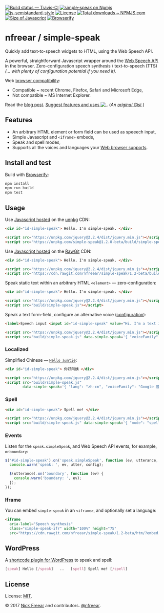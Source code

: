 
[![Build status — Travis-CI][travis-icon]][travis]
[![simple-speak on Npmjs][npm-icon]][npm]
[![js-semistandard-style][semi-icon]][semi]
[![License][license-icon]][mit]
[![Total downloads ~ NPMJS.com][downl-icon]][npm]
[![Size of Javascript][size-icon]][build]
[![Browserify][built-icon]][gh]

# nfreear / simple-speak

Quickly add text-to-speech widgets to HTML, using the Web Speech API.

A powerful, straightforward Javascript wrapper around the [Web Speech API][w3c] in the browser.
Zero-configuration speech synthesis / text-to-speech (TTS)
_(... with plenty of configuration potential if you need it)_.

Web [browser compatibility][caniuse]:

* Compatible ~ recent Chrome, Firefox, Safari and Microsoft Edge,
* Not compatible ~ MS Internet Explorer.

Read the [blog post][]. [Suggest features and uses ![.][wish-icon]][wish]. (_An [original Gist][gist]._)

## Features

* An arbitrary HTML element or form field can be used as speeech input,
* Simple Javascript and `<iframe>` embeds,
* Speak and spell modes,
* Supports all the voices and languages your [Web browser supports][compat].

## Install and test

Build with [Browserify][]:

```sh
npm install
npm run build
npm test
```

## Usage

Use [Javascript hosted][rel] on the [unpkg][] CDN:

```html
<div id="id-simple-speak"> Hello. I'm simple-speak. </div>

<script src="https://unpkg.com/jquery@2.2.4/dist/jquery.min.js"></script>
<script src="https://unpkg.com/simple-speak@1.2.0-beta/build/simple-speak.js"></script>
```

Use [Javascript hosted][rel] on the [RawGit][] CDN:

```html
<div id="id-simple-speak"> Hello. I'm simple-speak. </div>

<script src="https://unpkg.com/jquery@2.2.4/dist/jquery.min.js"></script>
<script src="https://cdn.rawgit.com/nfreear/simple-speak/1.2-beta/build/simple-speak.js"></script>
```

Speak static text within an arbitrary HTML `<element>` — zero-configuration:

```html
<div id="id-simple-speak"> Hello. I'm simple-speak. </div>

<script src="https://unpkg.com/jquery@2.2.4/dist/jquery.min.js"></script>
<script src="build/simple-speak.js"></script>
```

Speak a text form-field, configure an alternative voice ([configuration][cfg]):

```html
<label>Speech input <input id="id-simple-speak" value="Hi. I'm a text input box!"></label>

<script src="https://unpkg.com/jquery@2.2.4/dist/jquery.min.js"></script>
<script src="build/simple-speak.js" data-simple-speak='{ "voiceFamily": "Vicki" }'></script>
```

### Localized

Simplified Chinese — [`Hello auntie`][zh-cn]:

```html
<div id="id-simple-speak"> 你好阿姨 </div>

<script src="https://unpkg.com/jquery@2.2.4/dist/jquery.min.js"></script>
<script src="build/simple-speak.js"
        data-simple-speak='{ "lang": "zh-cn", "voiceFamily": "Google 普通话（中国大陆）" }'></script>
```

### Spell

```html
<div id="id-simple-speak"> Spell me! </div>

<script src="https://unpkg.com/jquery@2.2.4/dist/jquery.min.js"></script>
<script src="build/simple-speak.js" data-simple-speak='{ "mode": "spell" }'></script>
```

### Events

Listen for the `speak.simpleSpeak`, and Web Speech API events, for example, `onboundary`:

```js
$('#id-simple-speak').on('speak.simpleSpeak', function (ev, utterance, config) {
  console.warn('speak: ', ev, utter, config);

  $(utterance).on('boundary', function (ev) {
    console.warn('boundary: ', ev);
  });
});
```

### Iframe

You can embed `simple-speak` in an `<iframe>`, and optionally set a language:

```html
<iframe
  aria-label="Speech synthesis"
  class="simple-speak-ifr" width="100%" height="75"
  src="https://cdn.rawgit.com/nfreear/simple-speak/1.2-beta/htm/?embed;lang=fr;q=Bonjour"></iframe>
```

## WordPress

A [shortcode plugin for WordPress][wp] to speak and spell:

```css
[speak] Hello [/speak]   ..   [spell] Spell me! [/spell]
```

## License

License: [MIT][].

© 2017 [Nick Freear][blog] and contributors. [@nfreear][].


[blog post]: http://nick.freear.org.uk/2017/06/13/simple-speak.html
  "'Simple-speak, voiceFamily', 13 June 2017"
[gh]: https://github.com/nfreear/simple-speak
[build]: https://github.com/nfreear/simple-speak/blob/master/build/simple-speak.js
[rel]: https://github.com/nfreear/simple-speak/releases "A tagged release/ version"
[wish]: https://github.com/nfreear/simple-speak/issues/2#!-wishlist "Wishlist for simple-speak"
[wish-icon]: https://img.shields.io/badge/contribute-wishlist-orange.svg
[cfg]: https://github.com/nfreear/simple-speak/blob/master/src/configure.js#L14-L46
  "Configuration options & defaults."
[@nfreear]: https://twitter.com/nfreear "Twitter: @nfreear"
[blog]: http://nick.freear.org.uk "Nick Freear's blog"
[moz]: https://developer.mozilla.org/en-US/docs/Web/API/SpeechSynthesis
[w3c]: https://dvcs.w3.org/hg/speech-api/raw-file/tip/webspeechapi.html
  "Web Speech API Specification (W3C). Editor's Draft: 6 June 2014."
[gist]: https://gist.github.com/nfreear/3e6255fe4283353e8aa2f62094ae91c9 "Gist: simple-speak.proto.js"
[gist-v]: https://gist.github.com/nfreear/4de02b347d61cb3650b89e11162d7d6a "Gist: get-voices.js.html"
[wp]: https://gist.github.com/nfreear/6e53e8458ea5a582288f734c5277eb5d#!-WordPress
  "WordPress shortcode plugin ~ Gist (PHP)"
[Browserify]: https://github.com/substack/browserify-handbook#introduction
[RawGit]: https://rawgit.com/
  "RawGit serves Git files with the correct mime-type; a content delivery network (CDN)"
[unpkg]: https://unpkg.com/ "unpkg is a fast content delivery network for everything on npm"
[MIT]: https://nfreear.mit-license.org/2017#!-simple-speak "MIT License"
[caniuse]: https://caniuse.com/#feat=speech-synthesis "Check browser compatibility (caniuse)"
[travis]: https://travis-ci.org/nfreear/simple-speak
[travis-icon]: https://api.travis-ci.org/nfreear/simple-speak.svg
  "Build status – Travis-CI (NPM/eslint)"
[semi]: https://github.com/Flet/semistandard
[semi-icon]: https://img.shields.io/badge/code_style-semistandard-brightgreen.svg?style_x=flat-square
  "Javascript coding style — 'semistandard'"
[npm]: https://npmjs.com/package/simple-speak
[npm-icon]: https://img.shields.io/npm/v/simple-speak.svg "Latest version ~ on NPM"
[license-icon]: https://img.shields.io/npm/l/simple-speak.svg
[downl-icon]: https://img.shields.io/npm/dt/simple-speak.svg "Count of total downloads ~NPM"
[gh-down-ic]: https://img.shields.io/github/downloads/nfreear/simple-speak/total.svg?maxAge=2592000 "0 tot"
[size-icon]: https://img.shields.io/github/size/nfreear/simple-speak/build/simple-speak.js.svg
  "Size of built Javascript, kilo-Bytes ~ on GitHub"
[built-icon]: https://img.shields.io/badge/built_with-browserify-blue.svg
  "Built with Browserify"
[zh-cn]: https://translate.google.com/?source=osdd#auto/zh-CN/Hello%20auntie
  "'Hello auntie' in Simplified Chinese, Google Translate."

[compat]: https://docs.google.com/spreadsheets/d/1i3Czp0nGnI-a5gSJbLv3RLLoK0JWZBvr0L4XVna8OZU/#gid=0
  "Browser compatibility tests; count of available voices (Google Docs)"
[stats-wp]: https://en.wikipedia.org/wiki/Usage_share_of_web_browsers#Summary_tables
[stats-3c]: https://www.w3counter.com/globalstats.php#!-April-2017
[trend-3c]: https://www.w3counter.com/trends

[End]: //
